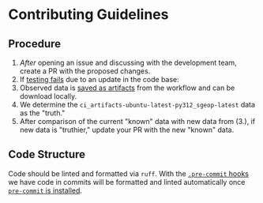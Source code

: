 # Contributing Guidelines

## Procedure

1. *After* opening an issue and discussing with the development team, create a PR with the proposed changes. 
2. If [testing fails](https://github.com/uscuni/sgeop/actions/runs/11368511561) due to an update in the code base:
3. Observed data is [saved as artifacts](https://github.com/uscuni/sgeop/actions/runs/11368511561#artifacts) from the workflow and can be download locally.
4. We determine the `ci_artifacts-ubuntu-latest-py312_sgeop-latest` data as the "truth."
5. After comparison of the current "known" data with new data from (3.), if new data is "truthier," update your PR with the new "known" data.

## Code Structure

Code should be linted and formatted via `ruff`. With the [`.pre-commit` hooks](https://github.com/uscuni/sgeop/blob/main/.pre-commit-config.yaml) we have code in commits will be formatted and linted automatically once [`pre-commit` is installed](https://pre-commit.com/#installation).
